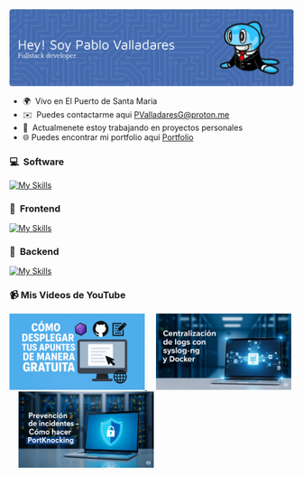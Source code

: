 <img src="./images/banner.png">

-   🌍  Vivo en El Puerto de Santa Maria
-   ✉️  Puedes contactarme aqui [PValladaresG@proton.me](mailto:PValladaresG@proton.me)
-   🧠  Actualmenete estoy trabajando en proyectos personales
-   🌐  Puedes encontrar mi portfolio aquí [Portfolio](https://www.pablo-vg.com/es/)

### 💻 &nbsp;Software
[![My Skills](https://skillicons.dev/icons?i=git,linux,docker,nginx,aws,postman,vercel,eclipse,figma)](https://skillicons.dev)

### 🎨 &nbsp;Frontend
[![My Skills](https://skillicons.dev/icons?i=html,css,ts,react,nextjs,angular,astro,htmx,tailwind,sass)](https://skillicons.dev)

### 🔧 &nbsp;Backend
[![My Skills](https://skillicons.dev/icons?i=nodejs,php,java,laravel,prisma,mysql,firebase,py,elasticsearch)](https://skillicons.dev)

### 📹 Mis Videos de YouTube

<div>
    <a href="https://www.youtube.com/watch?v=ussNAHN84xA">
        <img src="./images/Miniatura 1.png" alt="Cómo desplegar tus apuntes de manera gratuita" width="240" height="135">
    </a>&nbsp;&nbsp;&nbsp;
    <a href="https://www.youtube.com/watch?v=vsNZ7zzyjDM">
        <img src="./images/Miniatura 2.png" alt="Centralización de logs con syslog-ng y Docker" width="240" height="135">
    </a>&nbsp;&nbsp;&nbsp;
    <a href="https://www.youtube.com/watch?v=rsNB6r0bXp8">
        <img src="./images/Miniatura 3.png" alt="Prevención de incidentes - Cómo hacer PortKnocking" width="240" height="135">
    </a>
</div>

